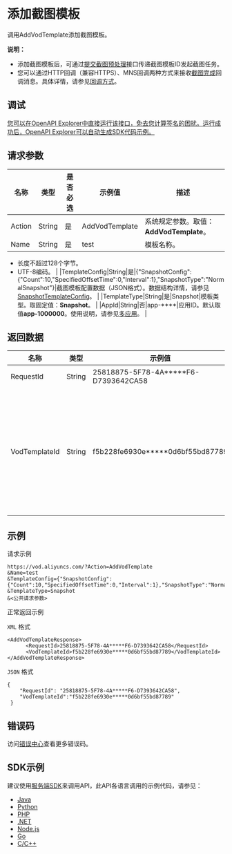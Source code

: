 # 添加截图模板

调用AddVodTemplate添加截图模板。

**说明：**

-   添加截图模板后，可通过[提交截图预处理](~~72213~~)接口传递截图模板ID发起截图任务。
-   您可以通过HTTP回调（兼容HTTPS）、MNS回调两种方式来接收[截图完成](~~57337~~)回调消息。具体详情，请参见[回调方式](~~55627~~)。

## 调试

[您可以在OpenAPI Explorer中直接运行该接口，免去您计算签名的困扰。运行成功后，OpenAPI Explorer可以自动生成SDK代码示例。](https://api.aliyun.com/#product=vod&api=AddVodTemplate&type=RPC&version=2017-03-21)

## 请求参数

|名称|类型|是否必选|示例值|描述|
|--|--|----|---|--|
|Action|String|是|AddVodTemplate|系统规定参数。取值：**AddVodTemplate**。 |
|Name|String|是|test|模板名称。

 -   长度不超过128个字节。
-   UTF-8编码。 |
|TemplateConfig|String|是|\{"SnapshotConfig":\{"Count":10,"SpecifiedOffsetTime":0,"Interval":1\},"SnapshotType":"NormalSnapshot"\}|截图模板配置数据（JSON格式）。数据结构详情，请参见[SnapshotTemplateConfig](~~98618~~)。 |
|TemplateType|String|是|Snapshot|模板类型。取固定值：**Snapshot**。 |
|AppId|String|否|app-\*\*\*\*|应用ID。默认取值**app-1000000**。使用说明，请参见[多应用](~~113600~~)。 |

## 返回数据

|名称|类型|示例值|描述|
|--|--|---|--|
|RequestId|String|25818875-5F78-4A\*\*\*\*\*F6-D7393642CA58|请求ID。 |
|VodTemplateId|String|f5b228fe6930e\*\*\*\*\*0d6bf55bd87789|截图模板ID。可使用[提交媒体截图](~~72213~~)发起截图处理。 |

## 示例

请求示例

```
https://vod.aliyuncs.com/?Action=AddVodTemplate
&Name=test
&TemplateConfig={"SnapshotConfig":{"Count":10,"SpecifiedOffsetTime":0,"Interval":1},"SnapshotType":"NormalSnapshot"}
&TemplateType=Snapshot
&<公共请求参数>
```

正常返回示例

`XML` 格式

```
<AddVodTemplateResponse>
      <RequestId>25818875-5F78-4A*****F6-D7393642CA58</RequestId>
	  <VodTemplateId>f5b228fe6930e*****0d6bf55bd87789</VodTemplateId>
</AddVodTemplateResponse>
```

`JSON` 格式

```
{
    "RequestId": "25818875-5F78-4A*****F6-D7393642CA58",
    "VodTemplateId":"f5b228fe6930e*****0d6bf55bd87789"
 }
```

## 错误码

访问[错误中心](https://error-center.aliyun.com/status/product/vod)查看更多错误码。

## SDK示例

建议使用[服务端SDK](~~101789~~)来调用API，此API各语言调用的示例代码，请参见：

-   [Java](~~61063~~)
-   [Python](~~61054~~)
-   [PHP](~~61069~~)
-   [.NET](~~84750~~)
-   [Node.js](~~101396~~)
-   [Go](~~101411~~)
-   [C/C++](~~101261~~)

